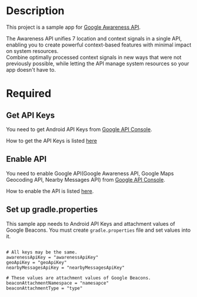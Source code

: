 # Description

This project is a sample app for [Google Awareness API](https://developers.google.com/awareness/).

The Awareness API unifies 7 location and context signals in a single API, enabling you to create powerful context-based features with minimal impact on system resources.  
Combine optimally processed context signals in new ways that were not previously possible, while letting the API manage system resources so your app doesn't have to.

# Required

## Get API Keys
You need to get Android API Keys from [Google API Console](https://console.developers.google.com/apis?project=profile-notification-95441&hl=JA).

How to get the API Keys is listed [here](https://developers.google.com/awareness/android-api/get-a-key)

## Enable API
You need to enable Google API(Google Awareness API, Google Maps Geocoding API, Nearby Messages API) from [Google API Console](https://console.developers.google.com/apis?project=profile-notification-95441&hl=JA).

How to enable the API is listed [here](https://developers.google.com/awareness/android-api/get-a-key#activate_additional_apis).

## Set up gradle.properties

This sample app needs to Android API Keys and attachment values of Google Beacons.
You must create ```gradle.properties``` file and set values into it.

```google-awareness/gradle.properties

# All keys may be the same.
awarenessApiKey = "awarenessApiKey"
geoApiKey = "geoApiKey"
nearbyMessagesApiKey = "nearbyMessagesApiKey"

# These values are attachment values of Google Beacons.
beaconAttachmentNamespace = "namesapce"
beaconAttachmentType = "type"

```


